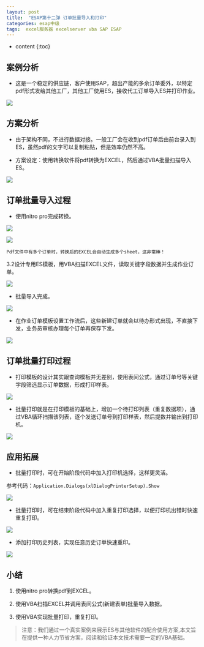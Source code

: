 ```yaml
---
layout: post
title:  "ESAP第十二弹 订单批量导入和打印"
categories: esap中级
tags:  excel服务器 excelserver vba SAP ESAP 
---
```


* content
{:toc}

## 案例分析
* 这是一个稳定的供应链，客户使用SAP，超出产能的多余订单委外，以特定pdf形式发给其他工厂，其他工厂使用ES，接收代工订单导入ES并打印作业。
 
![](/img/esap12-1.jpg)

## 方案分析
* 由于架构不同，不进行数据对接。一般工厂会在收到pdf订单后由前台录入到ES，虽然pdf的文字可以复制粘贴，但是效率仍然不高。

* 方案设定：使用转换软件将pdf转换为EXCEL，然后通过VBA批量扫描导入ES。

![](/img/esap12-2.jpg)

## 订单批量导入过程
* 使用nitro pro完成转换。

![](/img/esap12-3.jpg)

![](/img/esap12-4.jpg)

`Pdf文件中有多个订单时，转换后的EXCEL会自动生成多个sheet，这非常棒！`

3.2设计专用ES模板，用VBA扫描EXCEL文件，读取关键字段数据并生成作业订单。
 
![](/img/esap12-5.jpg)

* 批量导入完成。
 
![](/img/esap12-6.jpg)

* 在作业订单模板设置工作流后，这些新建订单就会以待办形式出现，不直接下发，业务员审核办理每个订单再保存下发。
 
![](/img/esap12-7.jpg)
 
## 订单批量打印过程
* 打印模板的设计其实跟查询模板并无差别，使用表间公式，通过订单号等关键字段筛选显示订单数据，形成打印样表。

![](/img/esap12-8.jpg)
 
* 批量打印就是在打印模板的基础上，增加一个待打印列表（重复数据项），通过VBA循环扫描该列表，逐个发送订单号到打印样表，然后提数并输出到打印机。
 
![](/img/esap12-9.jpg)
 
## 应用拓展
* 批量打印时，可在开始阶段代码中加入打印机选择，这样更灵活。

参考代码：`Application.Dialogs(xlDialogPrinterSetup).Show`
  
![](/img/esap12-10.jpg)

* 批量打印时，可在结束阶段代码中加入重复打印选择，以便打印机出错时快速重复打印。

![](/img/esap12-11.jpg)

* 添加打印历史列表，实现任意历史订单快速重印。
 
![](/img/esap12-12.jpg)

## 小结
1. 使用nitro pro转换pdf到EXCEL。

2. 使用VBA扫描EXCEL并调用表间公式(新建表单)批量导入数据。

3. 使用VBA实现批量打印，重复打印。

> 注意：我们通过一个真实案例来展示ES与其他软件的配合使用方案,本文旨在提供一种人力节省方案，阅读和验证本文技术需要一定的VBA基础。
